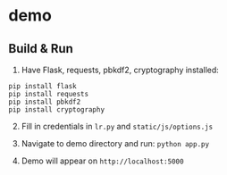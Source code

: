# demo #

## Build & Run ##

1. Have Flask, requests, pbkdf2, cryptography installed:

```pip install flask``` <br>
```pip install requests``` <br>
```pip install pbkdf2 ``` <br>
```pip install cryptography ``` <br>

2. Fill in credentials in ```lr.py``` and ```static/js/options.js```

3. Navigate to demo directory and run: ```python app.py```

4. Demo will appear on ```http://localhost:5000```
